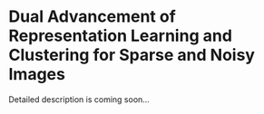 # Dual Advancement of Representation Learning and Clustering for Sparse and Noisy Images
Detailed description is coming soon...

